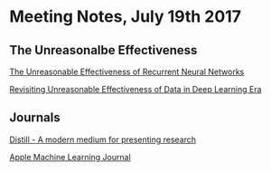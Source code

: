 # Meeting Notes, July 19th 2017


## The Unreasonalbe Effectiveness

[The Unreasonable Effectiveness of Recurrent Neural Networks](http://karpathy.github.io/2015/05/21/rnn-effectiveness/)

[Revisiting Unreasonable Effectiveness of Data in Deep Learning Era](https://arxiv.org/pdf/1707.02968.pdf)


## Journals

[Distill - A modern medium for presenting research](https://distill.pub/)

[Apple Machine Learning Journal](https://machinelearning.apple.com/)
